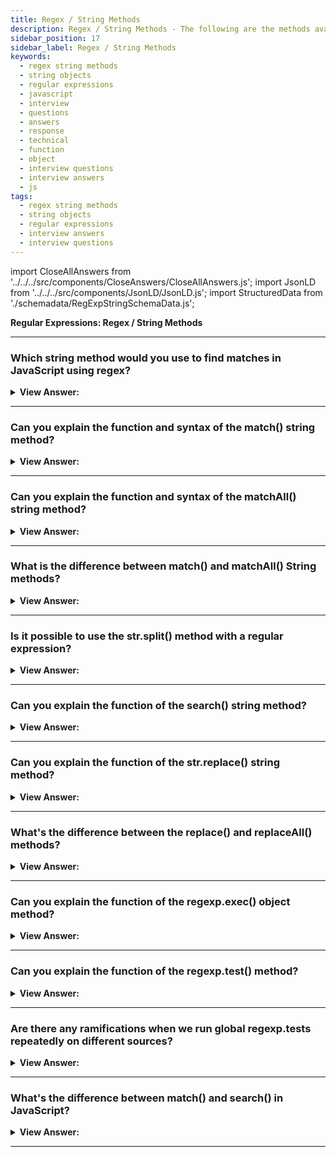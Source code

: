 ```yaml
---
title: Regex / String Methods
description: Regex / String Methods - The following are the methods available in the regular expression and string objects. Regular Expressions Interview Questions
sidebar_position: 17
sidebar_label: Regex / String Methods
keywords:
  - regex string methods
  - string objects
  - regular expressions
  - javascript
  - interview
  - questions
  - answers
  - response
  - technical
  - function
  - object
  - interview questions
  - interview answers
  - js
tags:
  - regex string methods
  - string objects
  - regular expressions
  - interview answers
  - interview questions
---
```


import CloseAllAnswers from '../../../src/components/CloseAnswers/CloseAllAnswers.js';
import JsonLD from '../../../src/components/JsonLD/JsonLD.js';
import StructuredData from './schemadata/RegExpStringSchemaData.js';

<JsonLD data={StructuredData} />

<head>
  <title>Regex / String Methods | Regular Expressions Questions</title>
</head>

**Regular Expressions: Regex / String Methods**

<CloseAllAnswers />

---

### Which string method would you use to find matches in JavaScript using regex?

<details>
  <summary><strong>View Answer:</strong></summary>
  <div>
  <div><strong>Interview Response:</strong> The `match()` and `matchAll()` methods are used to find matches in JavaScript strings using regular expressions, returning the matches or an iterator of matches, respectively.
  </div>
  </div>
</details>

---

### Can you explain the function and syntax of the match() string method?

<details>
  <summary><strong>View Answer:</strong></summary>
  <div>
  <div><strong>Interview Response:</strong> The `match()` method finds a specified regex pattern in a string and returns the matches as an array, or null if no match is found.
    </div><br />
  <div><strong>Technical Response:</strong> The match() method retrieves the result of matching a string against a regular expression. It has three standing modes: (1) If the regexp does not have flag g, then it returns the first match as an array with capturing groups and properties index (position of the match), input (input string, equals str). (2) If the regexp has flag g, it returns an array of all matches as strings without capturing groups and other details. (3) If there are no matches, no matter if there’s flag g or not, null returns.
    </div><br />
  <div><strong className="codeExample">Code Example:</strong><br /><br />

  <div></div>

```js
// Mode #1:
let str = 'I love JavaScript';

let result = str.match(/Java(Script)/);

console.log(result[0]); // JavaScript (full match)
console.log(result[1]); // Script (first capturing group)
console.log(result.length); // 2

// Additional information:
console.log(result.index); // 7 (match position)
console.log(result.input); // I love JavaScript (source string)

// Mode #2:
let str = 'I love JavaScript';

let result = str.match(/Java(Script)/g);

console.log(result[0]); // JavaScript
console.log(result.length); // 1

// Mode #3:
let str = 'I love JavaScript';

let result = str.match(/HTML/);

console.log(result); // null
console.log(result.length); // Error: Cannot read property 'length' of null

// * If we want the result to be an array, we can write like this:

let result = str.match(regexp) || [];
```

  </div>
  </div>
</details>

---

### Can you explain the function and syntax of the matchAll() string method?

<details>
  <summary><strong>View Answer:</strong></summary>
  <div>
  <div><strong>Interview Response:</strong> The `matchAll()` method returns an iterator of all results matching a string against a regular expression, including capturing groups.
    </div><br />
  <div><strong>Technical Response:</strong> The method str.matchAll(regexp) is a “newer, improved” variant of str.match. The str.matchAll() method returns an iterator of all results matching a string against a regular expression, including capturing groups. The RegExp object must have the /g flag; otherwise, a TypeError gets thrown. The matchAll() method may require a polyfill in some browsers.
    </div><br />
  <div><strong className="codeExample">Code Example:</strong><br /><br />

  <div></div>

```js
let str = '<h1>Hello, world!</h1>';
let regexp = /<(.*?)>/g;

let matchAll = str.matchAll(regexp);

alert(matchAll); // [object RegExp String Iterator], not array, but an iterable

matchAll = Array.from(matchAll); // array now

let firstMatch = matchAll[0];
alert(firstMatch[0]); // <h1>
alert(firstMatch[1]); // h1
alert(firstMatch.index); // 0
alert(firstMatch.input); // <h1>Hello, world!</h1>
```

  </div>
  </div>
</details>

---

### What is the difference between match() and matchAll() String methods?

<details>
  <summary><strong>View Answer:</strong></summary>
  <div>
  <div><strong>Interview Response:</strong> The `match()` method only returns the first match, while `matchAll()` returns all matches including group captures.
    </div>
  <div><strong>Technical Response:</strong> There are three differences between str.match(regexp) and str.match(regexp) string methods. The matchAll method returns an iterable object with matches instead of an array. We can make a regular array from it using Array.from. Every match gets returned as an array with capturing groups (the same format as str.match without flag g). If there are no results, it returns not null but an empty iterable object. If we use the for..of to loop over matchAll matches, then the Array.from method is unnecessary because the matchall() method returns an iterable object as its result.
    </div><br />
  <div><strong className="codeExample">Code Example:</strong><br /><br />

  <div></div>

Here are examples of using `match()` and `matchAll()` in JavaScript:

```javascript
let str = "apple, banana, apple";

// Using match()
let matchResult = str.match(/apple/g);
console.log(matchResult); // ['apple', 'apple']

// Using matchAll()
let matchAllResult = [...str.matchAll(/(apple)/g)];
console.log(matchAllResult); // [{0: 'apple', 1: 'apple', groups: undefined}, {0: 'apple', 1: 'apple', groups: undefined}]
```

The `matchAll()` function returns more information about each match, including index and input string.

  </div>
  </div>
</details>

---

### Is it possible to use the str.split() method with a regular expression?

<details>
  <summary><strong>View Answer:</strong></summary>
  <div>
  <div><strong>Interview Response:</strong> Yes, `str.split()` can use Regex as a delimiter to split the string into an array of substrings.
    </div><br />
  <div><strong className="codeExample">Code Example:</strong><br /><br />

  <div></div>

```js
// Example: str.split(substring)
alert('12-34-56'.split('-')); // array of ['12', '34', '56']

// Example: str.split(regexp)
alert('12, 34, 56'.split(/,\s*/)); // array of ['12', '34', '56']
```

  </div>
  </div>
</details>

---

### Can you explain the function of the search() string method?

<details>
  <summary><strong>View Answer:</strong></summary>
  <div>
  <div><strong>Interview Response:</strong> The `search()` method finds the position of the first match of a regex pattern in a string, or returns -1 if not found.
    </div><br />
  <div><strong>Technical Response:</strong> The search() method executes a search for a match between a regular expression and this String object. The critical limitation: the search only finds the first match. If we need the positions of other matches, we should use other means, such as finding them all with str.matchAll(regexp).
    </div><br />
  <div><strong className="codeExample">Code Example:</strong><br /><br />

  <div></div>

```js
let str = 'A drop of ink may make a million think';

console.log(str.search(/ink/i)); // 10 (first match position)
```

  </div>
  </div>
</details>

---

### Can you explain the function of the str.replace() string method?

<details>
  <summary><strong>View Answer:</strong></summary>
  <div>
  <div><strong>Interview Response:</strong> The `str.replace()` is a JavaScript method that replaces a specified value or pattern in a string with a specified replacement string, returning a new string without changing the original one.
    </div><br />
  <div><strong>Technical Response:</strong> The replace() method returns a new string with some or all matches of a pattern replaced by a replacement. The pattern can be a string or a regular expression, and the replacement can be a string or a function to be called for each match. Using a function gives us the ultimate replacement power because it gets all the information about the match, has access to external variables, and can do everything. If a pattern is a string, only the first occurrence gets replaced.
    </div><br />
  <div><strong className="codeExample">Code Example:</strong><br /><br />

  <div></div>

```js
// replace all dashes by a colon
console.log('12-34-56'.replace(/-/g, ':')); // 12:34:56

let str = 'John Smith';
// swap first and last name
console.log(str.replace(/(john) (smith)/i, '$2, $1')); // Smith, John

// Using a function as the second argument
let str = 'html and css';
let result = str.replace(/html|css/gi, (str) => str.toUpperCase());
console.log(result); // HTML and CSS

// Replace each match by its position in the string:
console.log('Ho-Ho-ho'.replace(/ho/gi, (match, offset) => offset)); // 0-3-6
```

  </div>
  </div>
</details>

---

### What's the difference between the replace() and replaceAll() methods?

<details>
  <summary><strong>View Answer:</strong></summary>
  <div>
  <div><strong>Interview Response:</strong> The `replace()` method changes the first occurrence, while `replaceAll()` changes all occurrences of the specified regex in a string.
    </div><br />
  <div><strong>Interview Response:</strong> This method is essentially the same as str.replace, with two significant differences. (1) If the first argument is a string, it replaces all occurrences of the string, while the replace method replaces only the first occurrence. (2) If the first argument is a regular expression without the g flag, an error occurs. With the g flag, it works the same as the replace method. The primary use case for replaceAll is replacing all occurrences of a string.
    </div><br />
  <div><strong className="codeExample">Code Example:</strong><br /><br />

  <div></div>

```js
// replace all dashes by a colon
alert('12-34-56'.replaceAll('-', ':')); // 12:34:56
```

  </div>
  </div>
</details>

---

### Can you explain the function of the regexp.exec() object method?

<details>
  <summary><strong>View Answer:</strong></summary>
  <div>
  <div><strong>Interview Response:</strong> The `regexp.exec()` method executes a search for a match in a string, returning an array of information or null if no match.
    </div><br />
  <div><strong>Technical Response:</strong> The method regexp.exec(str) method returns a match for regexp in the string str. Unlike previous methods, it gets called on a regexp, but not on a string. Depending on whether the regexp includes flag g, it works differently. If no g option is used, regexp.exec(str) gives the first match precisely as str.match (regexp). This behavior does not bring anything new. But if there’s flag g, then a call to regexp.exec(str) returns the first match and saves the position immediately after it in the property regexp.lastIndex. The next such call starts the search from position regexp.lastIndex, returns the next match, and saves the position after it in regexp.lastIndex. If there are no matches, regexp.exec returns null and resets regexp.lastIndex to 0. So, repeated calls return all matches one after another, using property regexp.lastIndex to keep track of the current search position.
    </div><br />
  <div><strong className="codeExample">Code Example:</strong><br /><br />

  <div></div>

```js
let str = 'More about JavaScript at https://javascript.info';
let regexp = /javascript/gi;

let result;

while ((result = regexp.exec(str))) {
  alert(`Found ${result[0]} at position ${result.index}`);
  // Found JavaScript at position 11, then
  // Found javascript at position 33
}

// Search from a given position by manually setting lastIndex.
let str = 'Hello, world!';

let regexp = /\w+/g; // without flag "g", lastIndex property is ignored
regexp.lastIndex = 5; // search from 5th position (from the comma)

alert(regexp.exec(str)); // world

// replace flag g with y
let str = 'Hello, world!';

let regexp = /\w+/y;
regexp.lastIndex = 5; // search exactly at position 5

alert(regexp.exec(str)); // null
```

  </div>
  </div>
</details>

---

### Can you explain the function of the regexp.test() method?

<details>
  <summary><strong>View Answer:</strong></summary>
  <div>
  <div><strong>Interview Response:</strong> The `regexp.test()` is a JavaScript method that tests for a match in a string. It returns `true` if it finds a match, `false` otherwise. It doesn't return the match itself.
    </div><br />
  <div><strong>Technical Response:</strong> The method regexp.test(str) looks for a match and returns true/false whether it exists. This expression is the most precise way to run a test on a string in our regular expressions. You should note that there are some drawbacks to using the regex.test method repeatedly on global tests (flag g).
    </div><br />
  <div><strong className="codeExample">Code Example:</strong><br /><br />

  <div></div>

```js
// Basic Example:
let str = 'I love JavaScript';

// these two tests do the same
alert(/love/i.test(str)); // true
alert(str.search(/love/i) != -1); // true

// An example with the negative answer:
let str = 'Bla-bla-bla';

alert(/love/i.test(str)); // false
alert(str.search(/love/i) != -1); // false

// Use it to search from a given position with flag g:
let regexp = /love/gi;

let str = 'I love JavaScript';

// start the search from position 10:
regexp.lastIndex = 10;
alert(regexp.test(str)); // false (no match)
```

  </div>
  </div>
</details>

---

### Are there any ramifications when we run global regexp.tests repeatedly on different sources?

<details>
  <summary><strong>View Answer:</strong></summary>
  <div>
  <div><strong>Interview Response:</strong> Yes, the lastIndex property can cause issues as it changes every time `regexp.test()` is called on a global regular expression.
    </div><br />
  <div><strong>Technical Response:</strong> Yes, executing the same global regexp check on many sources several times may result in failure. When we apply the same global regexp to different inputs, we could receive an incorrect result because the regexp.test function advances the regexp.lastIndex property, forcing the search in another string to start at a non-zero position. To avoid this, we may set regexp.lastIndex=0 before each search, or we can use string methods str.match/search/... without using regexp methods, which do not use lastIndex.
    </div><br />
  <div><strong className="codeExample">Code Example:</strong><br /><br />

  <div></div>

```js
let regexp = /javascript/g; // (regexp just created: regexp.lastIndex=0)

alert(regexp.test('javascript')); // true (regexp.lastIndex=10 now)
alert(regexp.test('javascript')); // false
```

  </div>
  </div>
</details>

---

### What's the difference between match() and search() in JavaScript?

<details>
  <summary><strong>View Answer:</strong></summary>
  <div>
  <div><strong>Interview Response:</strong> The `match()` returns an array containing all matches (or null if no match). `search()` returns the index of the first match (or -1 if no match). Both use regular expressions.
  </div><br />
  <div><strong className="codeExample">Code Example:</strong><br /><br />

  <div></div>

Here are examples of using `match()` and `search()` in JavaScript:

```javascript
let str = "I love apples, apples are my favorite fruit";

// Using match()
let matchResult = str.match(/apples/g);
console.log(matchResult); // ['apples', 'apples']

// Using search()
let searchResult = str.search(/apples/);
console.log(searchResult); // 7
```

In the example above, `match()` returns an array with all matches, while `search()` returns the position of the first match.

  </div>
  </div>
</details>

---
